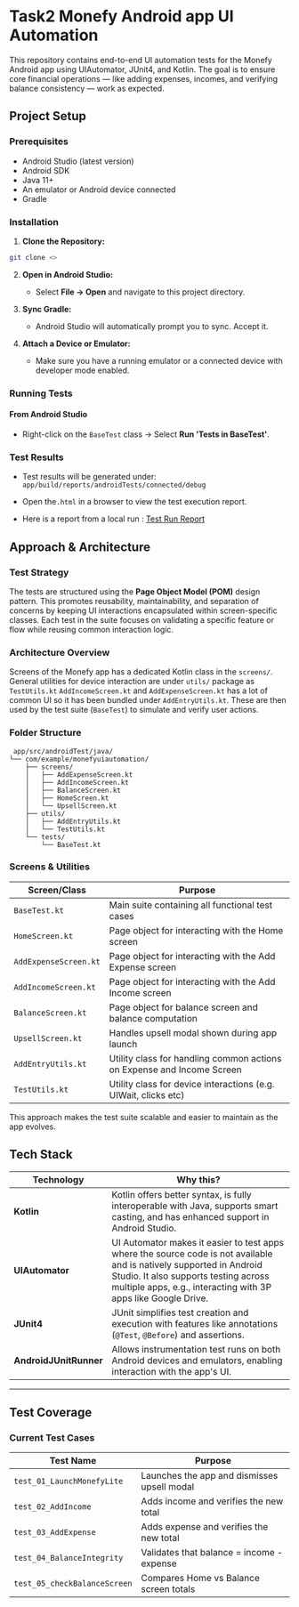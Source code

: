 # Task2 Monefy Android app UI Automation

This repository contains end-to-end UI automation tests for the Monefy Android app using UIAutomator, JUnit4, and Kotlin. The goal is to ensure core financial operations — like adding expenses, incomes, and verifying balance consistency — work as expected.

## Project Setup

### Prerequisites

- Android Studio (latest version)
- Android SDK
- Java 11+
- An emulator or Android device connected
- Gradle
  
### Installation

1. **Clone the Repository:**

```bash
git clone <>
```
2. **Open in Android Studio:**

   - Select **File → Open** and navigate to this project directory.

3. **Sync Gradle:**

   - Android Studio will automatically prompt you to sync. Accept it.

4. **Attach a Device or Emulator:**

   - Make sure you have a running emulator or a connected device with developer mode enabled.

### Running Tests

#### From Android Studio

- Right-click on the `BaseTest` class → Select **Run 'Tests in BaseTest'**.

### Test Results

- Test results will be generated under:
`app/build/reports/androidTests/connected/debug`

- Open the`.html` in a browser to view the test execution report.

- Here is a report from a local run : [Test Run Report](https://github.com/DarthWeiter24/Anish-Patil/blob/main/Task2_MonefyUIAutomation/app/build/reports/androidTests/connected/debug/com.example.monefyuiautomation.tests.BaseTest.html)

## Approach & Architecture

### Test Strategy

The tests are structured using the **Page Object Model (POM)** design pattern. This promotes reusability, maintainability, and separation of concerns by keeping UI interactions encapsulated within screen-specific classes. Each test in the suite focuses on validating a specific feature or flow while reusing common interaction logic.

### Architecture Overview

 Screens of the Monefy app has a dedicated Kotlin class in the `screens/`.
General utilities for device interaction are under `utils/` package as `TestUtils.kt`
`AddIncomeScreen.kt` and `AddExpenseScreen.kt` has a lot of common UI so it has been bundled under `AddEntryUtils.kt`. These are then used by the test suite (`BaseTest`) to simulate and verify user actions.

### Folder Structure
```
 app/src/androidTest/java/
└── com/example/monefyuiautomation/
    ├── screens/
    │   ├── AddExpenseScreen.kt
    │   ├── AddIncomeScreen.kt
    │   ├── BalanceScreen.kt
    │   ├── HomeScreen.kt
    │   └── UpsellScreen.kt
    ├── utils/
    │   ├── AddEntryUtils.kt
    │   └── TestUtils.kt
    └── tests/
        └── BaseTest.kt
```

### Screens & Utilities


| Screen/Class         | Purpose                                                                 |
|----------------------|-------------------------------------------------------------------------|
| `BaseTest.kt`         | Main suite containing all functional test cases                         |
| `HomeScreen.kt`       | Page object for interacting with the Home screen                        |
| `AddExpenseScreen.kt` | Page object for interacting with the Add Expense screen                 |
| `AddIncomeScreen.kt`  | Page object for interacting with the Add Income screen                  |
| `BalanceScreen.kt`    | Page object for balance screen and balance computation                                    |
| `UpsellScreen.kt`     | Handles upsell modal shown during app launch                            |
| `AddEntryUtils.kt`    | Utility class for handling common actions on Expense and Income Screen          |
| `TestUtils.kt`        | Utility class for device interactions (e.g. UIWait, clicks etc)  |


This approach makes the test suite scalable and easier to maintain as the app evolves.

## Tech Stack

| Technology            | Why this?                                                                                                      |
|-----------------------|----------------------------------------------------------------------------------------------------------------|
| **Kotlin**             | Kotlin offers better syntax, is fully interoperable with Java, supports smart casting, and has enhanced support in Android Studio. |
| **UIAutomator**        | UI Automator makes it easier to test apps where the source code is not available and is natively supported in Android Studio. It also supports testing across multiple apps, e.g., interacting with 3P apps like Google Drive. |
| **JUnit4**             | JUnit simplifies test creation and execution with features like annotations (`@Test`, `@Before`) and assertions. |
| **AndroidJUnitRunner** | Allows instrumentation test runs on both Android devices and emulators, enabling interaction with the app's UI. |


---

## Test Coverage

### Current Test Cases

| Test Name                  | Purpose                                                      |
|----------------------------|--------------------------------------------------------------|
| `test_01_LaunchMonefyLite`  | Launches the app and dismisses upsell modal                   |
| `test_02_AddIncome`         | Adds income and verifies the new total                       |
| `test_03_AddExpense`        | Adds expense and verifies the new total                      |
| `test_04_BalanceIntegrity`  | Validates that balance = income - expense                    |
| `test_05_checkBalanceScreen`| Compares Home vs Balance screen totals                       |

